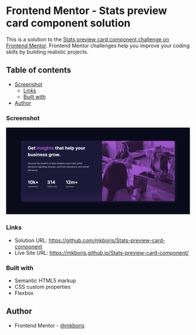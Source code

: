 # Frontend Mentor - Stats preview card component solution

This is a solution to the [Stats preview card component challenge on Frontend Mentor](https://www.frontendmentor.io/challenges/stats-preview-card-component-8JqbgoU62). Frontend Mentor challenges help you improve your coding skills by building realistic projects. 


## Table of contents

- [Screenshot](#screenshot)
  - [Links](#links)
  - [Built with](#built-with)
- [Author](#author)


### Screenshot

![](/design/Screenshot.png)

### Links

- Solution URL: https://github.com/mkboris/Stats-preview-card-component
- Live Site URL: https://mkboris.github.io/Stats-preview-card-component/

### Built with

- Semantic HTML5 markup
- CSS custom properties
- Flexbox

## Author

- Frontend Mentor - [@mkboris](https://www.frontendmentor.io/profile/mkboris)
